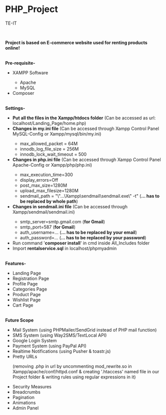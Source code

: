 # PHP_Project
TE-IT

<br/>
<p><b>Project is based on E-commerce website used for renting products online!</b></p>
<br/>
<b>Pre-requisite-</b>
<ul>
  <li>XAMPP Software</li>
  <ul>
    <li>Apache</li>
    <li>MySQL</li>
  </ul>
  <li>Composer</li>
</ul>
<br/>
<b>Settings-</b>
<ul>
  <li><b>Put all the files in the Xampp/htdocs folder</b> (Can be accessed as url: localhost/Landing_Page/home.php)</li>
  <li><b>Changes in my.ini file</b> (Can be accessed through Xampp Control Panel MySQL-Config or Xampp/mysql/bin/my.ini)</li>
  <ul>
    <li>max_allowed_packet = 64M</li>
    <li>innodb_log_file_size = 256M</li>
    <li>innodb_lock_wait_timeout = 500</li>
  </ul>
  <li><b>Changes in php.ini file</b> (Can be accessed through Xampp Control Panel Apache-Config or Xampp/php/php.ini)</li>
  <ul>
    <li>max_execution_time=300</li>
    <li>display_errors=Off</li>
    <li>post_max_size=1280M</li>
    <li>upload_max_filesize=1280M</li>
    <li>sendmail_path = "\"...\Xampp\sendmail\sendmail.exe\" -t" (<b>... has to be replaced by whole path</b>)</li>
  </ul>
  <li><b>Changes in sendmail.ini file</b> (Can be accessed through Xampp/sendmail/sendmail.ini)</li>
  <ul>
    <li>smtp_server=smtp.gmail.com (<b>for Gmail</b>)</li>
    <li>smtp_port=587 (<b>for Gmail</b>)</li>
    <li>auth_username=... (<b>... has to be replaced by your email</b>)</li>
    <li>auth_password=... (<b>... has to be replaced by your password</b>)</li>
  </ul>
  <li>Run command '<b>composer install</b>' in cmd inside All_Includes folder</li>
  <li>Import <b>rentalservice.sql</b> in localhost/phpmyadmin</li>
</ul>
<br/>
<b>Features-</b>
<ul>
  <li>Landing Page</li>
  <li>Registration Page</li>
  <li>Profile Page</li>
  <li>Categories Page</li>
  <li>Product Page</li>
  <li>Wishlist Page</li>
  <li>Cart Page</li>
</ul>
<br/>
<b>Future Scope</b>
<ul>
  <li>Mail System (using PHPMailer/SendGrid instead of PHP mail function)</li>
  <li>SMS System (using Way2SMS/TextLocal API)</li>
  <li>Google Login System</li>
  <li>Payment System (using PayPal API)</li>
  <li>Realtime Notifications (using Pusher & toastr.js)</li>
  <li>Pretty URLs</li>
  <p>(removing .php in url by uncommenting mod_rewrite.so in Xampp/apache/conf/httpd.conf & creating '.htaccess' named file in our Project folder & writing rules using regular expressions in it)</p>
  <li>Security Measures</li>
  <li>Breadcrumbs</li>
  <li>Pagination</li>
  <li>Animations</li>
  <li>Admin Panel</li>
</ul>
